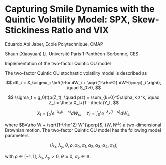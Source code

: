# Capturing Smile Dynamics with the Quintic Volatility Model: SPX, Skew-Stickiness Ratio and VIX

Eduardo Abi Jaber, Ecole Polytechnique, CMAP

Shaun (Xiaoyuan) Li, Université Paris 1 Panthéon-Sorbonne, CES

Implementation of the two-factor Quintic OU model

The two-factor Quintic OU stochastic volatility model is described as

$$
dS_t = S_t\sigma_t \left(\rho dW_t + \sqrt{1-\rho^2} dW^{\perp}_t \right), \quad S_0>0,
$$

$$
\sigma_t = g_0(t)p(Z_t), \quad p(z) = \sum_{k=0}^5\alpha_k z^k, \quad Z_t =  \theta X_t+(1 - \theta)Y_t,
$$

$$
X_t = \int_0^t e^{-\lambda_x(t-s)}dW_s, \quad Y_t = \int_0^t e^{-\lambda_y(t-s)}dW_s,
$$

where $B=\rho W + \sqrt{1-\rho^2} W^{\perp}$, $(W,W^{\perp})$ a two-dimensional Brownian motion. The two-factor Quintic OU model has the following model parameters

$$
(\lambda_x, \lambda_y, \theta, \rho, \alpha_0, \alpha_1, \alpha_2, \alpha_3, \alpha_4, \alpha_5),$$

with $\rho \in [-1,1]$, $\lambda_x, \lambda_y >0$, $\theta \geq 0$, $\alpha_k \in \mathbb{R}$.
